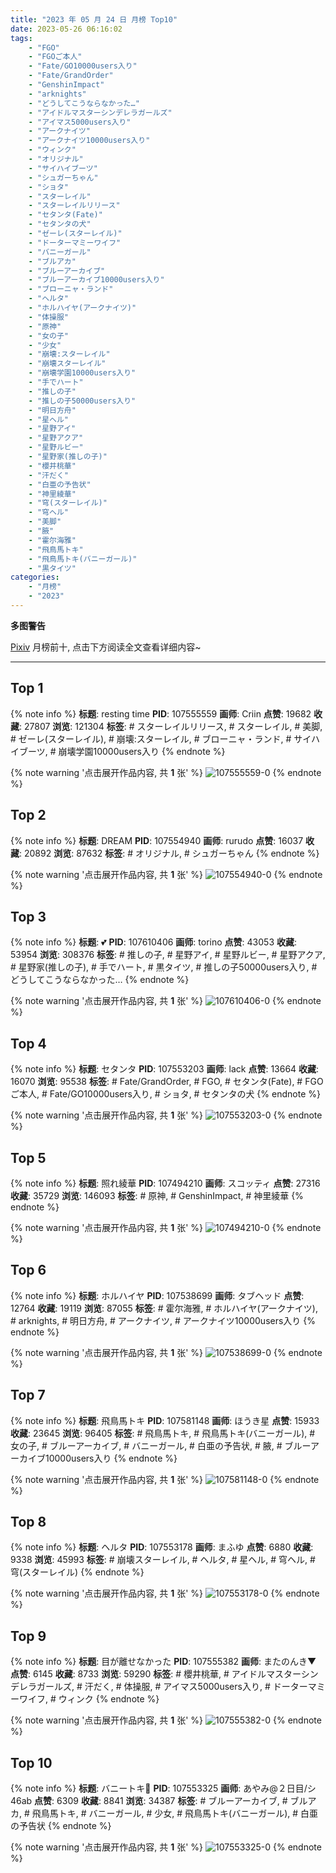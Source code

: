 ```yaml
---
title: "2023 年 05 月 24 日 月榜 Top10"
date: 2023-05-26 06:16:02
tags:
    - "FGO"
    - "FGOご本人"
    - "Fate/GO10000users入り"
    - "Fate/GrandOrder"
    - "GenshinImpact"
    - "arknights"
    - "どうしてこうならなかった…"
    - "アイドルマスターシンデレラガールズ"
    - "アイマス5000users入り"
    - "アークナイツ"
    - "アークナイツ10000users入り"
    - "ウィンク"
    - "オリジナル"
    - "サイハイブーツ"
    - "シュガーちゃん"
    - "ショタ"
    - "スターレイル"
    - "スターレイルリリース"
    - "セタンタ(Fate)"
    - "セタンタの犬"
    - "ゼーレ(スターレイル)"
    - "ドーターマミーワイフ"
    - "バニーガール"
    - "ブルアカ"
    - "ブルーアーカイブ"
    - "ブルーアーカイブ10000users入り"
    - "ブローニャ・ランド"
    - "ヘルタ"
    - "ホルハイヤ(アークナイツ)"
    - "体操服"
    - "原神"
    - "女の子"
    - "少女"
    - "崩壊:スターレイル"
    - "崩壊スターレイル"
    - "崩壊学園10000users入り"
    - "手でハート"
    - "推しの子"
    - "推しの子50000users入り"
    - "明日方舟"
    - "星ヘル"
    - "星野アイ"
    - "星野アクア"
    - "星野ルビー"
    - "星野家(推しの子)"
    - "櫻井桃華"
    - "汗だく"
    - "白亜の予告状"
    - "神里綾華"
    - "穹(スターレイル)"
    - "穹ヘル"
    - "美脚"
    - "腋"
    - "霍尔海雅"
    - "飛鳥馬トキ"
    - "飛鳥馬トキ(バニーガール)"
    - "黒タイツ"
categories:
    - "月榜"
    - "2023"
---
```


<i class="fa fa-triangle-exclamation"></i>**多图警告**<i class="fa fa-triangle-exclamation"></i>

[Pixiv](https://www.pixiv.net/) 月榜前十, 点击下方阅读全文查看详细内容~

<!-- more -->

---

## Top 1

{% note info %}
**标题**: resting time
**PID**: 107555559 **画师**: Criin
**点赞**: 19682 **收藏**: 27807 **浏览**: 121304
**标签**: # スターレイルリリース, # スターレイル, # 美脚, # ゼーレ(スターレイル), # 崩壊:スターレイル, # ブローニャ・ランド, # サイハイブーツ, # 崩壊学園10000users入り
{% endnote %}

{% note warning '点击展开作品内容, 共 **1** 张' %}
![107555559-0](https://i.pixiv.re/img-original/img/2023/04/27/01/08/00/107555559_p0.jpg)
{% endnote %}

## Top 2

{% note info %}
**标题**: DREAM
**PID**: 107554940 **画师**: rurudo
**点赞**: 16037 **收藏**: 20892 **浏览**: 87632
**标签**: # オリジナル, # シュガーちゃん
{% endnote %}

{% note warning '点击展开作品内容, 共 **1** 张' %}
![107554940-0](https://i.pixiv.re/img-original/img/2023/04/27/00/44/12/107554940_p0.jpg)
{% endnote %}

## Top 3

{% note info %}
**标题**: 💕
**PID**: 107610406 **画师**: torino
**点赞**: 43053 **收藏**: 53954 **浏览**: 308376
**标签**: # 推しの子, # 星野アイ, # 星野ルビー, # 星野アクア, # 星野家(推しの子), # 手でハート, # 黒タイツ, # 推しの子50000users入り, # どうしてこうならなかった…
{% endnote %}

{% note warning '点击展开作品内容, 共 **1** 张' %}
![107610406-0](https://i.pixiv.re/img-original/img/2023/04/29/00/01/02/107610406_p0.jpg)
{% endnote %}

## Top 4

{% note info %}
**标题**: セタンタ
**PID**: 107553203 **画师**: lack
**点赞**: 13664 **收藏**: 16070 **浏览**: 95538
**标签**: # Fate/GrandOrder, # FGO, # セタンタ(Fate), # FGOご本人, # Fate/GO10000users入り, # ショタ, # セタンタの犬
{% endnote %}

{% note warning '点击展开作品内容, 共 **1** 张' %}
![107553203-0](https://i.pixiv.re/img-original/img/2023/04/27/00/00/33/107553203_p0.png)
{% endnote %}

## Top 5

{% note info %}
**标题**: 照れ綾華
**PID**: 107494210 **画师**: スコッティ
**点赞**: 27316 **收藏**: 35729 **浏览**: 146093
**标签**: # 原神, # GenshinImpact, # 神里綾華
{% endnote %}

{% note warning '点击展开作品内容, 共 **1** 张' %}
![107494210-0](https://i.pixiv.re/img-original/img/2023/04/25/00/00/51/107494210_p0.jpg)
{% endnote %}

## Top 6

{% note info %}
**标题**: ホルハイヤ
**PID**: 107538699 **画师**: タブヘッド
**点赞**: 12764 **收藏**: 19119 **浏览**: 87055
**标签**: # 霍尔海雅, # ホルハイヤ(アークナイツ), # arknights, # 明日方舟, # アークナイツ, # アークナイツ10000users入り
{% endnote %}

{% note warning '点击展开作品内容, 共 **1** 张' %}
![107538699-0](https://i.pixiv.re/img-original/img/2023/04/26/15/38/06/107538699_p0.jpg)
{% endnote %}

## Top 7

{% note info %}
**标题**: 飛鳥馬トキ
**PID**: 107581148 **画师**: ほうき星
**点赞**: 15933 **收藏**: 23645 **浏览**: 96405
**标签**: # 飛鳥馬トキ, # 飛鳥馬トキ(バニーガール), # 女の子, # ブルーアーカイブ, # バニーガール, # 白亜の予告状, # 腋, # ブルーアーカイブ10000users入り
{% endnote %}

{% note warning '点击展开作品内容, 共 **1** 张' %}
![107581148-0](https://i.pixiv.re/img-original/img/2023/04/28/00/00/28/107581148_p0.jpg)
{% endnote %}

## Top 8

{% note info %}
**标题**: ヘルタ
**PID**: 107553178 **画师**: まふゆ
**点赞**: 6880 **收藏**: 9338 **浏览**: 45993
**标签**: # 崩壊スターレイル, # ヘルタ, # 星ヘル, # 穹ヘル, # 穹(スターレイル)
{% endnote %}

{% note warning '点击展开作品内容, 共 **1** 张' %}
![107553178-0](https://i.pixiv.re/img-original/img/2023/04/27/00/00/25/107553178_p0.png)
{% endnote %}

## Top 9

{% note info %}
**标题**: 目が離せなかった
**PID**: 107555382 **画师**: またのんき▼
**点赞**: 6145 **收藏**: 8733 **浏览**: 59290
**标签**: # 櫻井桃華, # アイドルマスターシンデレラガールズ, # 汗だく, # 体操服, # アイマス5000users入り, # ドーターマミーワイフ, # ウィンク
{% endnote %}

{% note warning '点击展开作品内容, 共 **1** 张' %}
![107555382-0](https://i.pixiv.re/img-original/img/2023/04/27/01/00/58/107555382_p0.jpg)
{% endnote %}

## Top 10

{% note info %}
**标题**: バニートキ🐰
**PID**: 107553325 **画师**: あやみ@２日目/シ46ab
**点赞**: 6309 **收藏**: 8841 **浏览**: 34387
**标签**: # ブルーアーカイブ, # ブルアカ, # 飛鳥馬トキ, # バニーガール, # 少女, # 飛鳥馬トキ(バニーガール), # 白亜の予告状
{% endnote %}

{% note warning '点击展开作品内容, 共 **1** 张' %}
![107553325-0](https://i.pixiv.re/img-original/img/2023/04/27/00/01/24/107553325_p0.png)
{% endnote %}
